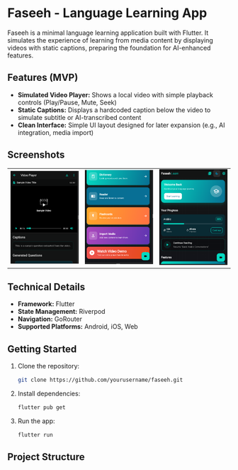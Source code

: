 # Faseeh - Language Learning App

Faseeh is a minimal language learning application built with Flutter. It simulates the experience of learning from media content by displaying videos with static captions, preparing the foundation for AI-enhanced features.

## Features (MVP)

- **Simulated Video Player:** Shows a local video with simple playback controls (Play/Pause, Mute, Seek)
- **Static Captions:** Displays a hardcoded caption below the video to simulate subtitle or AI-transcribed content
- **Clean Interface:** Simple UI layout designed for later expansion (e.g., AI integration, media import)


## Screenshots

<table>
  <tr>
    <td><img src="Screenshots/1.png" alt="Home Screen" width="200"/></td>
    <td><img src="Screenshots/2.png" alt="Media Import Screen" width="200"/></td>
    <td><img src="Screenshots/3.png" alt="Video Player Screen" width="200"/></td>
  </tr>
</table>

## Technical Details

- **Framework:** Flutter
- **State Management:** Riverpod
- **Navigation:** GoRouter
- **Supported Platforms:** Android, iOS, Web

## Getting Started

1. Clone the repository:
   ```bash
   git clone https://github.com/yourusername/faseeh.git
   ```

2. Install dependencies:
   ```bash
   flutter pub get
   ```

3. Run the app:
   ```bash
   flutter run
   ```

## Project Structure
